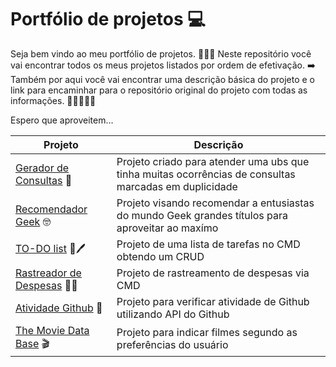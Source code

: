 # Portfólio de projetos  💻
Seja bem vindo ao meu portfólio de projetos. 🙋🏾‍♂️ 
Neste repositório você vai encontrar todos os meus projetos listados por ordem de efetivação.  ➡️
Também por aqui você vai encontrar uma descrição básica do projeto e o link para encaminhar para o repositório original do projeto com todas as informações.  🚶🏾‍♂️📝📖

Espero que aproveitem...


| Projeto                                                                                 | Descrição                                                                                             |
|-----------------------------------------------------------------------------------------|-------------------------------------------------------------------------------------------------------|
| [Gerador de Consultas](https://github.com/bruunovsanttos/Gerador-de-Consultas) 📝       | Projeto criado para atender uma ubs que tinha muitas ocorrências de consultas marcadas em duplicidade |
| [Recomendador Geek](https://github.com/bruunovsanttos/Recomendador) 🤓                  | Projeto visando recomendar a entusiastas do mundo Geek grandes títulos para aproveitar ao maxímo      |  
| [TO-DO list](https://github.com/bruunovsanttos/taskCLI) 📝🖊️                           | Projeto de uma lista de tarefas no CMD obtendo um CRUD                                                |  
| [Rastreador de Despesas](https://github.com/bruunovsanttos/Rastreador_de_Despesas) 📝💸 | Projeto de rastreamento de despesas via CMD                                                           |  
| [Atividade Github](https://github.com/bruunovsanttos/Atividade-GitHub) 👀               | Projeto para verificar atividade de Github utilizando API do Github                                   |
| [The Movie Data Base](https://github.com/bruunovsanttos/TMDB_CLI) 🎬                     |Projeto para indicar filmes segundo as preferências do usuário|
